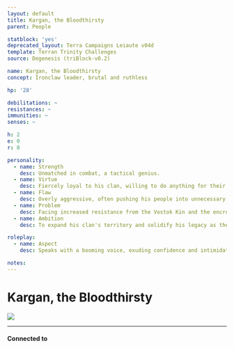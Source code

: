 ```yaml
---
layout: default
title: Kargan, the Bloodthirsty
parent: People

statblock: 'yes'
deprecated_layout: Terra Campaigns Leiaute v04d
template: Terran Trinity Challenges
source: Degenesis (triBlock-v0.2)

name: Kargan, the Bloodthirsty
concept: Ironclaw leader, brutal and ruthless

hp: '28'

debilitations: ~
resistances: ~
immunities: ~
senses: ~

h: 2
e: 0
r: 0

personality:
  - name: Strength
    desc: Unmatched in combat, a tactical genius.
  - name: Virtue
    desc: Fiercely loyal to his clan, willing to do anything for their dominance.
  - name: Flaw
    desc: Overly aggressive, often pushing his people into unnecessary conflicts.
  - name: Problem
    desc: Facing increased resistance from the Vostok Kin and the encroaching spore fields.
  - name: Ambition
    desc: To expand his clan's territory and solidify his legacy as the greatest warlord.

roleplay:
  - name: Aspect
    desc: Speaks with a booming voice, exuding confidence and intimidation.

notes: 
---
```

# Kargan, the Bloodthirsty

![](https://i.imgur.com/ifqWi0Y.png)

---
#### Connected to

<!-- QueryToSerialize: LIST without ID "["+ title + "](https://terra-campaigns.github.io/"+ regexreplace(file.path, ".md", "") + ")" + ", from " + regexreplace(file.folder, "degenesis/", "") FROM ([[]]) OR outgoing([[]]) WHERE file.name != this.file.name SORT file.folder DESC -->

